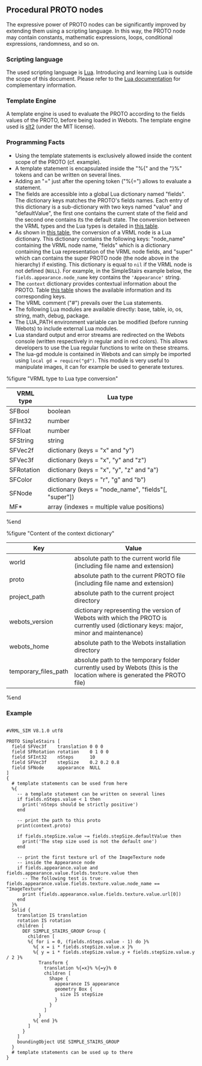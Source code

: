 ## Procedural PROTO nodes

The expressive power of PROTO nodes can be significantly improved by extending
them using a scripting language. In this way, the PROTO node may contain
constants, mathematic expressions, loops, conditional expressions, randomness,
and so on.

### Scripting language

The used scripting language is [Lua](http://www.lua.org). Introducing and
learning Lua is outside the scope of this document. Please refer to the [Lua
documentation](http://www.lua.org/docs.html) for complementary information.

### Template Engine

A template engine is used to evaluate the PROTO according to the fields values
of the PROTO, before being loaded in Webots. The template engine used is
[slt2](https://github.com/henix/slt2) (under the MIT license).

### Programming Facts

- Using the template statements is exclusively allowed inside the content scope of
the PROTO (cf. example).
- A template statement is encapsulated inside the "%{" and the "}%" tokens and can
be written on several lines.
- Adding an "=" just after the opening token ("%{=") allows to evaluate a
statement.
- The fields are accessible into a global Lua dictionary named "fields". The
dictionary keys matches the PROTO's fields names. Each entry of this dictionary
is a sub-dictionary with two keys named "value" and "defaultValue", the first
one contains the current state of the field and the second one contains its the
default state. The conversion between the VRML types and the Lua types is
detailed in [this table](#vrml-type-to-lua-type-conversion).
- As shown in [this table](#vrml-type-to-lua-type-conversion), the conversion of a
VRML node is a Lua dictionary. This dictionary contains the following keys:
"node\_name" containing the VRML node name, "fields" which is a dictionary
containing the Lua representation of the VRML node fields, and "super" which can
contains the super PROTO node (the node above in the hierarchy) if existing.
This dictionary is equal to `nil` if the VRML node is not defined (`NULL`). For
example, in the SimpleStairs example below, the `fields.appearance.node_name`
key contains the `'Appearance'` string.
- The `context` dictionary provides contextual information about the PROTO. Table
[this table](#content-of-the-context-dictionary) shows the available information
and its corresponding keys.
- The VRML comment ("#") prevails over the Lua statements.
- The following Lua modules are available directly: base, table, io, os, string,
math, debug, package.
- The LUA\_PATH environment variable can be modified (before running Webots) to
include external Lua modules.
- Lua standard output and error streams are redirected on the Webots console
(written respectively in regular and in red colors). This allows developers to
use the Lua regular functions to write on these streams.
- The lua-gd module is contained in Webots and can simply be imported using `local gd = require("gd")`. This module is very useful to manipulate images, it can for example be used to generate textures.

%figure "VRML type to Lua type conversion"

| VRML type  | Lua type                                              |
| ---------- | ----------------------------------------------------- |
| SFBool     | boolean                                               |
| SFInt32    | number                                                |
| SFFloat    | number                                                |
| SFString   | string                                                |
| SFVec2f    | dictionary (keys = "x" and "y")                       |
| SFVec3f    | dictionary (keys = "x", "y" and "z")                  |
| SFRotation | dictionary (keys = "x", "y", "z" and "a")             |
| SFColor    | dictionary (keys = "r", "g" and "b")                  |
| SFNode     | dictionary (keys = "node\_name", "fields"[, "super"]) |
| MF*        | array (indexes = multiple value positions)            |

%end

%figure "Content of the context dictionary"

| Key                     | Value                                                                                                                                |
| ----------------------- | ------------------------------------------------------------------------------------------------------------------------------------ |
| world                   | absolute path to the current world file (including file name and extension)                                                          |
| proto                   | absolute path to the current PROTO file (including file name and extension)                                                          |
| project\_path           | absolute path to the current project directory                                                                                       |
| webots\_version         | dictionary representing the version of Webots with which the PROTO is currently used (dictionary keys: major, minor and maintenance) |
| webots\_home            | absolute path to the Webots installation directory                                                                                   |
| temporary\_files\_path  | absolute path to the temporary folder currently used by Webots (this is the location where is generated the PROTO file)              |

%end

### Example

```

#VRML_SIM V8.1.0 utf8

PROTO SimpleStairs [
  field SFVec3f    translation 0 0 0
  field SFRotation rotation    0 1 0 0
  field SFInt32    nSteps      10
  field SFVec3f    stepSize    0.2 0.2 0.8
  field SFNode     appearance  NULL
]
{
  # template statements can be used from here
  %{
    -- a template statement can be written on several lines
    if fields.nSteps.value < 1 then
      print('nSteps should be strictly positive')
    end

    -- print the path to this proto
    print(context.proto)

    if fields.stepSize.value ~= fields.stepSize.defaultValue then
      print('The step size used is not the default one')
    end

    -- print the first texture url of the ImageTexture node
    -- inside the Appearance node
    if fields.appearance.value and fields.appearance.value.fields.texture.value then
      -- The following test is true: fields.appearance.value.fields.texture.value.node_name == "ImageTexture"
      print (fields.appearance.value.fields.texture.value.url[0])
    end
  }%
  Solid {
    translation IS translation
    rotation IS rotation
    children [
      DEF SIMPLE_STAIRS_GROUP Group {
        children [
        %{ for i = 0, (fields.nSteps.value - 1) do }%
          %{ x = i * fields.stepSize.value.x }%
          %{ y = i * fields.stepSize.value.y + fields.stepSize.value.y / 2 }%
            Transform {
              translation %{=x}% %{=y}% 0
              children [
                Shape {
                  appearance IS appearance
                  geometry Box {
                    size IS stepSize
                  }
                }
              ]
            }
          %{ end }%
        ]
      }
    ]
    boundingObject USE SIMPLE_STAIRS_GROUP
  }
  # template statements can be used up to there
}
```
